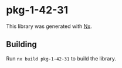 # pkg-1-42-31

This library was generated with [Nx](https://nx.dev).

## Building

Run `nx build pkg-1-42-31` to build the library.
